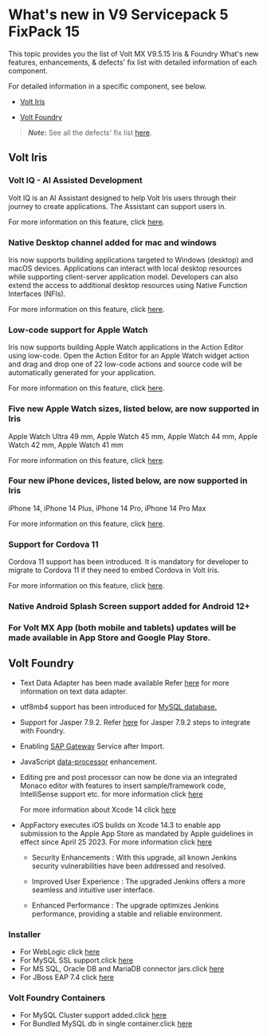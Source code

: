 
# What's new in V9 Servicepack 5 FixPack 15 

This topic provides you the list of Volt MX V9.5.15 Iris & Foundry What's new features, enhancements, & defects' fix list with detailed information of each component.

For detailed information in a specific component, see below.

* [Volt Iris](#volt-iris)

* [Volt Foundry](#volt-foundry)

>**_Note:_** See all the defects' fix list [here](https://support.hcltechsw.com/csm?id=kb_article&sysparm_article=KB0101356).

## Volt Iris

### Volt IQ - AI Assisted Development

Volt IQ is an AI Assistant designed to help Volt Iris users through their journey to create applications. The Assistant can support users in.

For more information on this feature, click [here](https://opensource.hcltechsw.com/volt-mx-docs/95/docs/documentation/Iris/iris_user_guide/Content/AI_Assisted_Development.html).


###  Native Desktop channel added for mac and windows

Iris now supports building applications targeted to Windows (desktop) and macOS devices. Applications can interact with local desktop resources while supporting client-server application model. Developers can also extend the access to additional desktop resources using Native Function Interfaces (NFIs).

For more information on this feature, click [here](https://opensource.hcltechsw.com/volt-mx-docs/95/docs/documentation/Iris/voltmx_desktop_native_applications/Content/Desktop_Native_Applications.html#desktop-native-applications).

### Low-code support for Apple Watch

Iris now supports building Apple Watch applications in the Action Editor using low-code. Open the Action Editor for an Apple Watch widget action and drag and drop one of 22 low-code actions and source code will be automatically generated for your application.

For more information on this feature, click [here](https://opensource.hcltechsw.com/volt-mx-docs/95/docs/documentation/Iris/iris_wearables_dev_guide/content/applewatchiris.html#apple-watch-actions).

### Five new Apple Watch sizes, listed below, are now supported in Iris

Apple Watch Ultra 49 mm, Apple Watch 45 mm, Apple Watch 44 mm, Apple Watch 42 mm, Apple Watch 41 mm

For more information on this feature, click [here](https://opensource.hcltechsw.com/volt-mx-docs/95/docs/documentation/Iris/iris_wearables_dev_guide/content/applewatchiris.html#apple-watch-actions).

### Four new iPhone devices, listed below, are now supported in Iris

iPhone 14, iPhone 14 Plus, iPhone 14 Pro, iPhone 14 Pro Max

For more information on this feature, click [here](https://opensource.hcltechsw.com/volt-mx-docs/95/docs/documentation/Iris/iris_wearables_dev_guide/content/applewatchiris.html#apple-watch-actions).

### Support for Cordova 11

Cordova 11 support has been introduced. It is mandatory for developer to migrate to Cordova 11 if they need to embed Cordova in Volt Iris.

For more information on this feature, click [here](https://opensource.hcltechsw.com/volt-mx-docs/95/docs/documentation/Foundry/voltmx_foundry_user_guide/Content/PhoneGap/Creating_Cordova_App.html).

### Native Android Splash Screen support added for Android 12+

### For Volt MX App (both mobile and tablets) updates will be made available in App Store and Google Play Store.

## Volt Foundry

* Text Data Adapter has been made available Refer [here](https://opensource.hcltechsw.com/volt-mx-docs/95/docs/documentation/Foundry/voltmx_foundry_user_guide/Content/Text_Adapter.html) for more information on text data adapter.

* utf8mb4 support has been introduced for [MySQL database.](https://opensource.hcltechsw.com/volt-mx-docs/95/docs/documentation/Foundry/voltmx_foundry_windows_install_guide/Content/Upgrading_VoltMX_Foundry_9.2.html)

* Support for Jasper 7.9.2. Refer [here](https://opensource.hcltechsw.com/volt-mx-docs/95/docs/documentation/Foundry/voltmx_analytics_reporting/Content/How_to_Upgrade_JasperServer.html) for Jasper 7.9.2 steps to integrate with Foundry.

* Enabling [SAP Gateway](https://opensource.hcltechsw.com/volt-mx-docs/95/docs/documentation/Foundry/voltmx_foundry_user_guide/Content/Identity7_VoltMX_SAP.html) Service after Import.

* JavaScript [data-processor](https://opensource.hcltechsw.com/volt-mx-docs/95/docs/documentation/Iris/iris_user_guide/Content/Preprocessor_Postprocessor.html) enhancement.

* Editing pre and post processor can now be done via an integrated Monaco editor with features to insert sample/framework code, IntelliSense support etc. for more information click [here](https://opensource.hcltechsw.com/volt-mx-docs/95/docs/documentation/Foundry/voltmx_foundry_user_guide/Content/Java_Preprocessor_Postprocessor_.html)

  For more information about Xcode 14 click [here](https://opensource.hcltechsw.com/volt-mx-docs/95/docs/documentation/Iris/iris_wearables_dev_guide/content/wearable_configuring_xcode.html)

* AppFactory executes iOS builds on Xcode 14.3 to enable app submission to the Apple App Store as mandated by Apple guidelines in effect since April 25 2023. For more information click [here](https://opensource.hcltechsw.com/volt-mx-docs/95/docs/documentation/VMX_release_notes.html#appfactory-enhancements_2)

  * Security Enhancements : With this upgrade, all known Jenkins security vulnerabilities have been addressed and resolved.

  * Improved User Experience : The upgraded Jenkins offers a more seamless and intuitive user interface.

  * Enhanced Performance : The upgrade optimizes Jenkins performance, providing a stable and reliable environment.

### Installer

* For WebLogic click [here](https://opensource.hcltechsw.com/volt-mx-docs/95/docs/documentation/Foundry/voltmx_foundry_windows_install_guide/Content/Installing_Foundry_on_WebLogic.html)
* For MySQL SSL support.click [here](https://opensource.hcltechsw.com/volt-mx-docs/95/docs/documentation/Foundry/voltmxfoundry_supported_devices_os_browsers/Content/FoundryV9SP2.html#mysql)
* For MS SQL, Oracle DB and MariaDB connector jars.click [here](https://opensource.hcltechsw.com/volt-mx-docs/95/docs/documentation/Foundry/voltmxfoundry_supported_devices_os_browsers/Content/FoundryV9SP2.html#mysql)
* For JBoss EAP 7.4 click [here](https://opensource.hcltechsw.com/volt-mx-docs/95/docs/documentation/Foundry/voltmxfoundry_supported_devices_os_browsers/Content/FoundryV9SP2.html#mysql)

### Volt Foundry Containers

* For  MySQL Cluster support added.click [here](https://opensource.hcltechsw.com/volt-mx-docs/95/docs/documentation/Foundry/voltmxfoundry_supported_devices_os_browsers/Content/FoundryV9SP2.html#mysql)
* For Bundled MySQL db in single container.click [here](https://opensource.hcltechsw.com/volt-mx-docs/95/docs/documentation/Foundry/voltmxfoundry_supported_devices_os_browsers/Content/FoundryV9SP2.html#mysql)